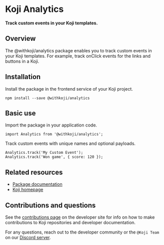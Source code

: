 # Koji Analytics

**Track custom events in your Koji templates.**

## Overview
The @withkoji/analytics package enables you to track custom events in your Koji templates. For example, track onClick events for the links and buttons in a Koji.

## Installation

Install the package in the frontend service of your Koji project.

```
npm install --save @withkoji/analytics
```

## Basic use

Import the package in your application code.

```
import Analytics from '@withkoji/analytics';
```

Track custom events with unique names and optional payloads.

```
Analytics.track('My Custom Event');
Analytics.track('Won game', { score: 120 });
```

## Related resources

* [Package documentation](https://developer.withkoji.com/reference/packages/withkoji-koji-analytics-sdk)
* [Koji homepage](http://withkoji.com/)

## Contributions and questions

See the [contributions page](https://developer.withkoji.com/docs/about/contribute-koji-developers) on the developer site for info on how to make contributions to Koji repositories and developer documentation.

For any questions, reach out to the developer community or the `@Koji Team` on our [Discord server](https://discord.gg/eQuMJF6).
